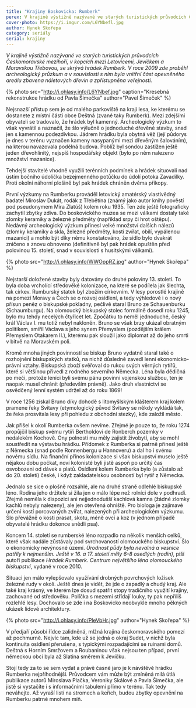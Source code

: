 ```yaml
---
title: "Krajiny Boskovicka: Rumberk"
perex: V krajině výstižně nazývané ve starých turistických průvodcích Českomoravské mezihoří, v kopcích mezi Letovicemi, Jevíčkem a Moravskou Třebovou, se skrývá hrádek Rumberk.
cover-photo: https://i.imgur.com/L6YNbefl.jpg
author: Hynek Skořepa
category: seriály
serial: krajiny
---
```


*V krajině výstižně nazývané ve starých turistických průvodcích Českomoravské mezihoří, v kopcích mezi Letovicemi, Jevíčkem a Moravskou Třebovou, se skrývá hrádek Rumberk. V roce 2009 zde proběhl archeologický průzkum a v souvislosti s ním byla vnitřní část opevněného areálu zbavena náletových dřevin a zpřístupněna veřejnosti.*

{% photo src="http://i.ohlasy.info/L6YNbef.jpg" caption="Kresebná rekonstrukce hrádku od Pavla Šimečka" author="Pavel Šimeček" %}

Nejsnazší přístup sem je od malého parkoviště na kraji lesa, ke kterému se dostanete z místní části obce Deštná (zvané taky Rumberk). Mezi zdejšími obyvateli se tradovalo, že hrádek byl kamenný. Archeologický výzkum to však vyvrátil a naznačil, že šlo výlučně o jednoduché dřevěné stavby, snad jen s kamennou podezdívkou. Jádrem hrádku byla obytná věž (její půdorys je dnes v terénu vyznačen kameny nasypanými mezi dřevěným šalováním), na kterou navazovala podélná budova. Poblíž byl sondou zastižen ještě jeden dřevohlinitý, nejspíš hospodářský objekt (bylo po něm nalezeno množství mazanice).

Tehdejší stavitelé vhodně využili terénních podmínek a hrádek situovali nad ústím bočního údolíčka bezejmenného potůčku do údolí potoka Zavadilky. Proti okolní náhorní plošině byl pak hrádek chráněn dvěma příkopy.

První výzkumy na Rumberku prováděl letovický amatérský vlastivědný badatel Miroslav Dukát, rodák z Třebětína (známý jako autor knihy pověstí pod pseudonymem Mira Zlatúš) kolem roku 1935. Ten zde ještě fotograficky zachytil zbytky zdiva. Do boskovického muzea se mezi válkami dostaly také zlomky keramiky a železné předměty (například srpy či hrot oštěpu). Nedávný archeologický výzkum přinesl velké množství dalších nálezů (zlomky keramiky a skla, železné předměty, kosti zvířat, obilí, vypálenou mazanici) a mohlo být díky němu konstatováno, že sídlo bylo dvakrát zničeno a znovu obnoveno (definitivně byl pak hrádek opuštěn před polovinou 15. století, snad v souvislosti s husitskými válkami).

{% photo src="http://i.ohlasy.info/WWOppRZ.jpg" author="Hynek Skořepa" %}

Nejstarší doložené stavby byly datovány do druhé poloviny 13. století. To byla doba vrcholící středověké kolonizace, na které se podílela jak šlechta, tak církev. Rumburský statek byl zbožím církevním. V lesy porostlé krajině na pomezí Moravy a Čech se o rozvoj osídlení, a tedy výhledově i o nový přísun peněz o biskupské pokladny, pečlivě staral Bruno ze Schauenburku (Schaumburgu). Na olomoucký biskupský stolec formálně dosedl roku 1245, bylo mu tehdy necelých čtyřicet let. Zpočátku to neměl jednoduché, český král Václav I. mu totiž nebyl nakloněn. Bruno se však brzy ukázal obratným politikem, smířil Václava s jeho synem Přemyslem (pozdějším králem Přemyslem Otakarem II.), kterému pak sloužil jako diplomat až do jeho smrti v bitvě na Moravském poli.

Kromě mnoha jiných povinností se biskup Bruno vydatně staral také o rozhojnění biskupských statků, na nichž důsledně zavedl lenní ekonomicko-právní vztahy. Biskupská zboží svěřoval do rukou svých věrných rytířů, které si většinou přivedl z rodného severního Německa. Léna byla dědičná po meči, protože leníci byli svému pánu povinni vojenskou službou, ten je naopak musel chránit (především právně). Jako druh vlastnictví se osvědčený lenní systém udržel až do roku 1869!

V roce 1256 získal Bruno díky dohodě s litomyšlským klášterem kraj kolem pramene řeky Svitavy (etymologický původ Svitavy se někdy vykládá tak, že řeka prosvítala lesy při pohledu z obchodní stezky), kde založil město.

Jak přišel k okolí Rumberka ovšem nevíme. Zřejmé je pouze to, že roku 1274 propůjčil biskup svému rytíři Bertholdovi de Ronberch pozemky v nedalekém Kochově. Ony polnosti mu měly zajistit živobytí, aby se mohl soustředit na výstavbu hrádku. Přídomek z Rumberka si patrně přinesl ještě z Německa (snad podle Ronnenbergu u Hannoveru) a dal ho i svému novému sídlu. Na finanční přínos kolonizace si však biskupství muselo ještě nějakou dobu počkat, noví kolonisté byli jistě aspoň po určitý čas osvobozeni od dávek a platů. Osídlení kolem Rumberka bylo (a zůstalo až do 20. století) české, i když zakladatelskou osobností byl rytíř z Německa.

Jednalo se sice o plošně rozsáhlé, ale na druhé straně odlehlé biskupské léno. Rodina jeho držitele si žila jen o málo lépe než rolníci dole v podhradí. Zřejmě neměla k dispozici ani nejjednodušší kachlová kamna (žádné zlomky kachlů nebyly nalezeny), ale jen otevřená ohniště. Pro biologa je zajímavé určení kostí porcovaných zvířat, nalezených při archeologickém výzkumu. Šlo převážně o kosti prasat, skotu, méně ovcí a koz (v jednom případě obyvatelé hrádku dokonce snědli psa).

Koncem 14. století se rumberské léno rozpadlo na několik menších celků, které však nadále zůstávaly pod svrchovaností olomouckého biskupství. Šlo o ekonomicky nevýnosné území. *Úrodnost půdy byla nevalná a vesnice patřily k nejmenším. Ještě v 16. a 17. století měly 6–8 osedlých (rodin)*, píší autoři publikace *Hrádek Rumberk. Centrum největšího léna olomouckého biskupství*, vydané v roce 2010.

Situaci jen málo vylepšovalo využívání drobných povrchových ložisek železné rudy v okolí. Ještě dnes je vidět, že jde o zapadlý a chudý kraj. Ale také kraj krásný, ve kterém lze dosud spatřit stopy tradičního využití krajiny, zachované od středověku. Políčka s mezemi střídají louky, ty pak nepříliš rozlehlé lesy. Dochovalo se zde i na Boskovicko neobvykle mnoho pěkných ukázek lidové architektury.

{% photo src="http://i.ohlasy.info/PleVbHr.jpg" author="Hynek Skořepa" %}

V předjaří působí řídce zalidněná, mlžná krajina českomoravského pomezí až pochmurně. Nejvíc tam, kde už se jedná o okraj Sudet, v nichž byla kontinuita osídlení přerušena, s typickými rozpadajícími se ruinami domů. Deštná s Horním Smržovem a Roubaninou však nejsou ten případ, první německou obcí byla až Slatina směrem k Jevíčku. 

Stojí tedy za to se sem vydat a právě časné jaro je k návštěvě hrádku Rumberka nejpříhodnější. Průvodcem vám může být zmíněná milá útlá publikace autorů Miroslava Plačka, Veroniky Skálové a Pavla Šimečka, ale jistě si vystačíte i s informačními tabulemi přímo v terénu. Tak tedy neváhejte. Až vyraší listí na stromech a keřích, budou zbytky opevnění na Rumberku patrné mnohem míň.


 
